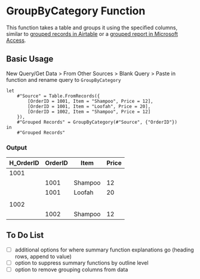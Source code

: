 # GroupByCategory Function

This function takes a table and groups it using the specified columns, similar to [grouped records in Airtable](https://support.airtable.com/docs/grouping-records-in-airtable) or a [grouped report in Microsoft Access](https://support.microsoft.com/en-us/office/create-a-grouped-or-summary-report-f23301a1-3e0a-4243-9002-4a23ac0fdbf3).

## Basic Usage

New Query/Get Data > From Other Sources > Blank Query > Paste in function and rename query to `GroupByCategory`

```pq
let
    #"Source" = Table.FromRecords({
        [OrderID = 1001, Item = "Shampoo", Price = 12],
        [OrderID = 1001, Item = "Loofah", Price = 20],
        [OrderID = 1002, Item = "Shampoo", Price = 12]
    }),
    #"Grouped Records" = GroupByCategory(#"Source", {"OrderID"})
in
    #"Grouped Records"
```

### Output

| H_OrderID | OrderID | Item    | Price |
|-----------|---------|---------|-------|
| 1001      |         |         |       |
|           | 1001    | Shampoo | 12    |
|           | 1001    | Loofah  | 20    |
|           |         |         |       |
| 1002      |         |         |       |
|           | 1002    | Shampoo | 12    |

## To Do List

- [ ] additional options for where summary function explanations go (heading rows, append to value)
- [ ] option to suppress summary functions by outline level
- [ ] option to remove grouping columns from data